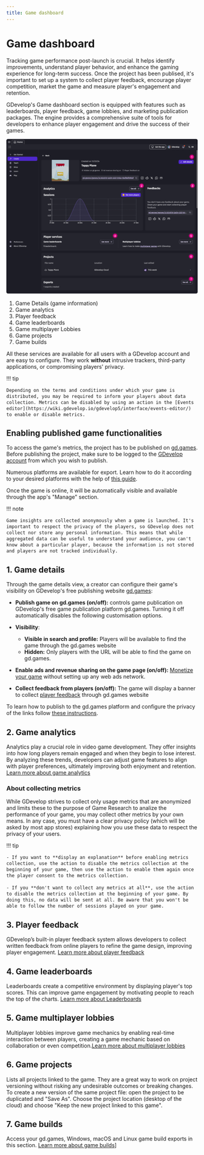```yaml
---
title: Game dashboard
---
```


# Game dashboard

Tracking game performance post-launch is crucial. It helps identify improvements, understand player behavior, and enhance the gaming experience for long-term success. Once the project has been publised, it's important to set up a system to collect player feedback, encourage player competition, market the game and measure player's engagement and retention.

GDevelop's Game dashboard section is equipped with features such as leaderboards, player feedback, game lobbies, and marketing publication packages. The engine provides a comprehensive suite of tools for developers to enhance player engagement and drive the success of their games.

![Game-manage](Game-manage.png)

 1. Game Details (game information)
 2. Game analytics
 3. Player feedback
 4. Game leaderboards
 5. Game multiplayer Lobbies
 6. Game projects
 7. Game builds


All these services are available for all users with a GDevelop account and are easy to configure. They work **without** intrusive trackers, third-party applications, or compromising players' privacy.

!!! tip

    Depending on the terms and conditions under which your game is distributed, you may be required to inform your players about data collection. Metrics can be disabled by using an action in the [Events editor](https://wiki.gdevelop.io/gdevelop5/interface/events-editor/) to enable or disable metrics.

## Enabling published game functionalities

To access the game's metrics, the project has to be published on [gd.games](https://gd.games). Before publishing the project, make sure to be logged to the [GDevelop account](/gdevelop5/interface/profile) from which you wish to publish.

Numerous platforms are available for export. Learn how to do it according to your desired platforms with the help of [this guide](/gdevelop5/publishing/).

Once the game is online, it will be automatically visible and available through the app's "Manage" section.

!!! note

    Game insights are collected anonymously when a game is launched. It's important to respect the privacy of the players, so GDevelop does not collect nor store any personal information. This means that while aggregated data can be useful to understand your audience, you can't know about a particular player, because the information is not stored and players are not tracked individually.


## 1. Game details

Through the game details view, a creator can configure their game's visibility on GDevelop's free publishing website [gd.games](/gdevelop5/publishing/web/#creating-a-private-web-link):

* **Publish game on gd.games (on/off):** controls game publication on GDevelop's free game publication platform gd.games. Turning it off automatically disables the following customisation options.
* **Visibility**:
  
    * **Visible in search and profile:** Players will be available to find the game through the gd.games website
    * **Hidden:** Only players with the URL will be able to find the game on gd.games.
* **Enable ads and revenue sharing on the game page (on/off):** [Monetize your game](/gdevelop5/monetization/#publishing-on-platforms-with-integrated-ads) without setting up any web ads network.
* **Collect feedback from players (on/off):** The game will display a banner to collect [player feedback](/gdevelop5/interface/games-dashboard/player-feedback/) through gd.games website

To learn how to publish to the gd.games platform and configure the privacy of the links follow [these instructions](https://wiki.gdevelop.io/gdevelop5/publishing/web/).


## 2. Game analytics
Analytics play a crucial role in video game development. They offer insights into how long players remain engaged and when they begin to lose interest. By analyzing these trends, developers can adjust game features to align with player preferences, ultimately improving both enjoyment and retention. [Learn more about game analytics](/gdevelop5/interface/games-dashboard/game-analytics/)

### About collecting metrics

While GDevelop strives to collect only usage metrics that are anonymized and limits these to the purpose of Game Research to analize the performance of your game, you may collect other metrics by your own means. In any case, you must have a clear privacy policy (which will be asked by most app stores) explaining how you use these data to respect the privacy of your users.

!!! tip

    - If you want to **display an explanation** before enabling metrics collection, use the action to disable the metrics collection at the beginning of your game, then use the action to enable them again once the player consent to the metrics collection.
    
    - If you **don't want to collect any metrics at all**, use the action to disable the metrics collection at the beginning of your game. By doing this, no data will be sent at all. Be aware that you won't be able to follow the number of sessions played on your game.

## 3. Player feedback
GDevelop’s built-in player feedback system allows developers to collect written feedback from online players to refine the game design, improving player engagement. [Learn more about player feedback](/gdevelop5/interface/games-dashboard/player-feedback/)

## 4. Game leaderboards
Leaderboards create a competitive environment by displaying player's top scores. This can improve game engagement by motivating people to reach the top of the charts. [Learn more about Leaderboards](/gdevelop5/interface/games-dashboard/leaderboard-administration/)

## 5. Game multiplayer lobbies
Multiplayer lobbies improve game mechanics by enabling real-time interaction between players, creating a game mechanic based on collaboration or even competition.[Learn more about multiplayer lobbies](/gdevelop5/all-features/multiplayer/#configuring-the-lobby)

## 6. Game projects
Lists all projects linked to the game. They are a great way to work on project versioning without risking any undesirable outcomes or breaking changes. To create a new version of the same project file: open the project to be duplicated and "Save As". Choose the project location (desktop of the cloud) and choose "Keep the new project linked to this game".

## 7. Game builds
Access your gd.games, Windows, macOS and Linux game build exports in this section. [Learn more about game builds](/gdevelop5/publishing/windows-macos-linux-with-electron/)]
